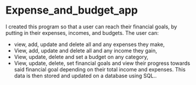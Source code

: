 # Expense_and_budget_app
I created this program so that a user can reach their financial goals, by putting in their expenses, incomes, and budgets.
The user can:
- view, add, update and delete all and any expenses they make,
- View, add, update and delete all and any income they gain,
- View, update, delete and set a budget on any category,
- View, update, delete, set financial goals and view their progress towards said financial goal depending on their total income and expenses.
This data is then stored and updated on a database using SQL..
